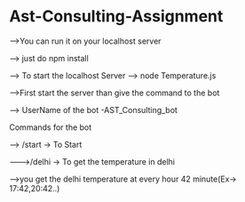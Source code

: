 # Ast-Consulting-Assignment


-->You can run it on your localhost server

--> just do npm install


--> To start the localhost Server --> node Temperature.js 

-->First start the server than give the command to the bot



--> UserName of the bot -AST_Consulting_bot

Commands for the bot 

--> /start -> To Start

--->/delhi -> To get the temperature in delhi

-->you get the delhi temperature at every hour 42 minute(Ex-> 17:42,20:42..) 
